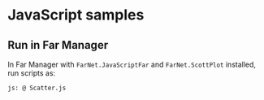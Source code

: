 ﻿# JavaScript samples

## Run in Far Manager

In Far Manager with `FarNet.JavaScriptFar` and `FarNet.ScottPlot` installed, run scripts as:

```
js: @ Scatter.js
```

